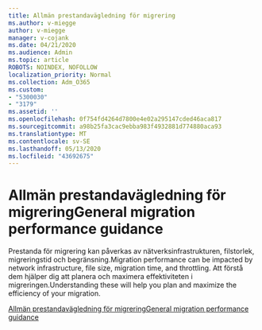 ```yaml
---
title: Allmän prestandavägledning för migrering
ms.author: v-miegge
author: v-miegge
manager: v-cojank
ms.date: 04/21/2020
ms.audience: Admin
ms.topic: article
ROBOTS: NOINDEX, NOFOLLOW
localization_priority: Normal
ms.collection: Adm_O365
ms.custom:
- "5300030"
- "3179"
ms.assetid: ''
ms.openlocfilehash: 0f754fd4264d7800e4e02a295147cded46aca817
ms.sourcegitcommit: a98b25fa3cac9ebba983f4932881d774880aca93
ms.translationtype: MT
ms.contentlocale: sv-SE
ms.lasthandoff: 05/13/2020
ms.locfileid: "43692675"
---
```

# <a name="general-migration-performance-guidance"></a><span data-ttu-id="1461a-102">Allmän prestandavägledning för migrering</span><span class="sxs-lookup"><span data-stu-id="1461a-102">General migration performance guidance</span></span>

<span data-ttu-id="1461a-103">Prestanda för migrering kan påverkas av nätverksinfrastrukturen, filstorlek, migreringstid och begränsning.</span><span class="sxs-lookup"><span data-stu-id="1461a-103">Migration performance can be impacted by network infrastructure, file size, migration time, and throttling.</span></span> <span data-ttu-id="1461a-104">Att förstå dem hjälper dig att planera och maximera effektiviteten i migreringen.</span><span class="sxs-lookup"><span data-stu-id="1461a-104">Understanding these will help you plan and maximize the efficiency of your migration.</span></span>

[<span data-ttu-id="1461a-105">Allmän prestandavägledning för migrering</span><span class="sxs-lookup"><span data-stu-id="1461a-105">General migration performance guidance</span></span>](https://docs.microsoft.com/sharepointmigration/sharepoint-online-and-onedrive-migration-speed)